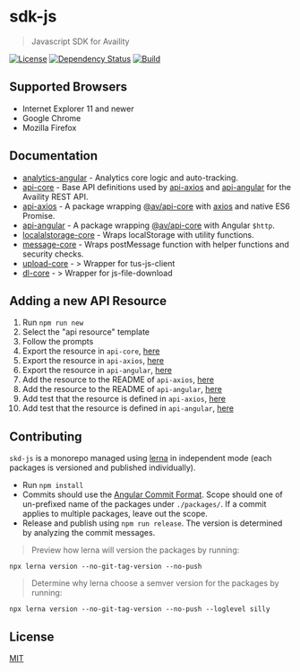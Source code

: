 # sdk-js

> Javascript SDK for Availity

[![License](https://img.shields.io/badge/license-MIT-blue.svg?style=for-the-badge&logo=MIT)](http://opensource.org/licenses/MIT)
[![Dependency Status](https://img.shields.io/david/dev/Availity/sdk-js.svg?style=for-the-badge)](https://david-dm.org/Availity/sdk-js)
[![Build](https://img.shields.io/travis/Availity/sdk-js.svg?style=for-the-badge&label=build)](https://travis-ci.org/Availity/sdk-js)

## Supported Browsers

-   Internet Explorer 11 and newer
-   Google Chrome
-   Mozilla Firefox

## Documentation

-   [analytics-angular](packages/analytics-core/README.md) - Analytics core logic and auto-tracking.
-   [api-core](packages/api-core/README.md) - Base API definitions used by [api-axios](packages/api-axios/README.md) and [api-angular](api-angular/README.md) for the Availity REST API.
-   [api-axios](packages/api-axios/README.md) - A package wrapping [@av/api-core](../api-core/README.md) with [axios](https://github.com/axios/axios) and native ES6 Promise.
-   [api-angular](packages/api-angular/README.md) - A package wrapping [@av/api-core](../api-core/README.md) with Angular `$http`.
-   [localalstorage-core](packages/localstorage-core/README.md) - Wraps localStorage with utility functions.
-   [message-core](packages/message-core/README.md) - Wraps postMessage function with helper functions and security checks.
-   [upload-core](packages/upload-core/README.md) - > Wrapper for tus-js-client
-   [dl-core](packages/dl-core/README.md) - > Wrapper for js-file-download

## Adding a new API Resource

1. Run `npm run new`
2. Select the "api resource" template
3. Follow the prompts
4. Export the resource in `api-core`, [here](packages/api-core/src/index.js)
5. Export the resource in `api-axios`, [here](packages/api-axios/src/index.js)
6. Export the resource in `api-angular`, [here](packages/api-angular/src/index.js)
7. Add the resource to the README of `api-axios`, [here](packages/api-axios/README.md)
8. Add the resource to the README of `api-angular`, [here](packages/api-angular/README.md)
9. Add test that the resource is defined in `api-axios`, [here](packages/api-axios/src/tests/api.test.js)
10. Add test that the resource is defined in `api-angular`, [here](packages/api-angular/src/tests/api.test.js)

## Contributing

`skd-js` is a monorepo managed using [lerna](https://github.com/lerna/lerna) in independent mode (each packages is versioned and published individually).

-   Run `npm install`
-   Commits should use the [Angular Commit Format](https://github.com/angular/angular.js/blob/master/DEVELOPERS.md#type). Scope should one of un-prefixed name of the packages under `./packages/`. If a commit applies to multiple packages, leave out the scope.
-   Release and publish using  `npm run release`. The version is determined by analyzing the commit messages.

> Preview how lerna will version the packages by running:

```shell
npx lerna version --no-git-tag-version --no-push
```

> Determine why lerna choose a semver version for the packages by running:

```shell
npx lerna version --no-git-tag-version --no-push --loglevel silly
```

## License

[MIT](./LICENSE)
